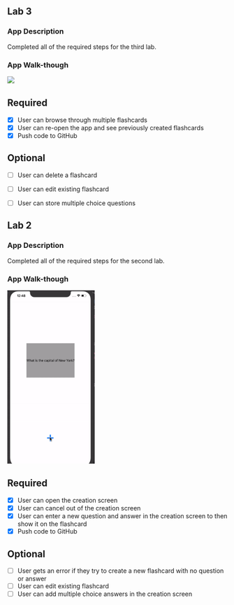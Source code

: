 ## Lab 3

### App Description
 Completed all of the required steps for the third lab.

### App Walk-though

<img src="YOUR_GIF_URL_HERE" width=200><br>

## Required
- [x] User can browse through multiple flashcards
- [x] User can re-open the app and see previously created flashcards
- [x] Push code to GitHub
## Optional
- [ ] User can delete a flashcard
- [ ] User can edit existing flashcard
- [ ] User can store multiple choice questions


## Lab 2

### App Description
 Completed all of the required steps for the second lab.

### App Walk-though

<img src="ezgif.com-video-to-gif.gif" width=200><br>

## Required
- [x] User can open the creation screen
- [x] User can cancel out of the creation screen
- [x] User can enter a new question and answer in the creation screen to then show it on the flashcard
- [x] Push code to GitHub
## Optional
- [ ] User gets an error if they try to create a new flashcard with no question or answer
- [ ] User can edit existing flashcard
- [ ] User can add multiple choice answers in the creation screen
